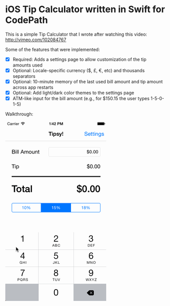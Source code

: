 # iOS Tip Calculator written in Swift for CodePath

This is a simple Tip Calculator that I wrote after watching this video: http://vimeo.com/102084767

Some of the features that were implemented:

 * [x] Required: Adds a settings page to allow customization of the tip amounts used
 * [x] Optional: Locale-specific currency ($, £, €, etc) and thousands separators
 * [x] Optional: 10-minute memory of the last used bill amount and tip amount across app restarts
 * [x] Optional: Add light/dark color themes to the settings page
 * [x] ATM-like input for the bill amount (e.g., for $150.15 the user types 1-5-0-1-5)

Walkthrough:

![Walkthrough](tipsy_walkthrough.gif)
